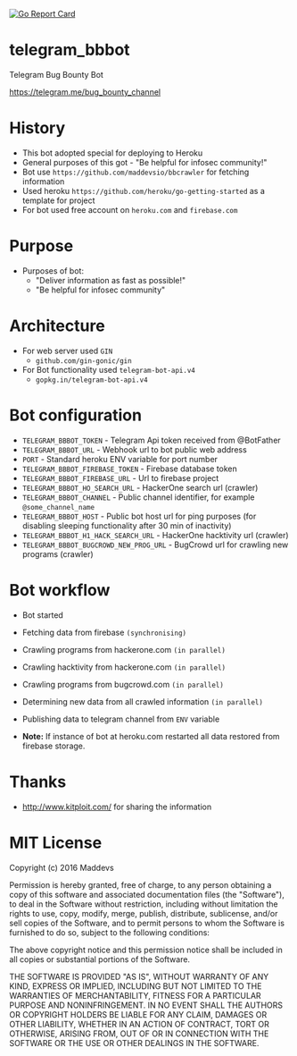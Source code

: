 [![Go Report Card](https://goreportcard.com/badge/github.com/maddevsio/telegram_bbbot)](https://goreportcard.com/report/github.com/maddevsio/telegram_bbbot)
# telegram_bbbot
Telegram Bug Bounty Bot

https://telegram.me/bug_bounty_channel

# History

* This bot adopted special for deploying to Heroku
* General purposes of this got - "Be helpful for infosec community!"
* Bot use ```https://github.com/maddevsio/bbcrawler``` for fetching information
* Used heroku ```https://github.com/heroku/go-getting-started``` as a template for project
* For bot used free account on ```heroku.com``` and ```firebase.com```

# Purpose

* Purposes of bot:
  * "Deliver information as fast as possible!"
  * "Be helpful for infosec community"

# Architecture

* For web server used ```GIN``` 
  * ```github.com/gin-gonic/gin```
* For Bot functionality used ```telegram-bot-api.v4```
  * ```gopkg.in/telegram-bot-api.v4```

# Bot configuration

* ```TELEGRAM_BBBOT_TOKEN``` - Telegram Api token received from @BotFather
* ```TELEGRAM_BBBOT_URL``` - Webhook url to bot public web address
* ```PORT``` -  Standard heroku ENV variable for port number
* ```TELEGRAM_BBBOT_FIREBASE_TOKEN``` - Firebase database token
* ```TELEGRAM_BBBOT_FIREBASE_URL``` -  Url to firebase project
* ```TELEGRAM_BBBOT_HO_SEARCH_URL``` - HackerOne search url (crawler)
* ```TELEGRAM_BBBOT_CHANNEL``` -  Public channel identifier, for example ```@some_channel_name```
* ```TELEGRAM_BBBOT_HOST``` - Public bot host url for ping purposes (for disabling sleeping functionality after 30 min of inactivity)
* ```TELEGRAM_BBBOT_H1_HACK_SEARCH_URL``` - HackerOne hacktivity url (crawler)
* ```TELEGRAM_BBBOT_BUGCROWD_NEW_PROG_URL``` - BugCrowd url for crawling new programs (crawler)

# Bot workflow

* Bot started
* Fetching data from firebase ```(synchronising)```
* Crawling programs from hackerone.com ```(in parallel)```
* Crawling hacktivity from hackerone.com ```(in parallel)```
* Crawling programs from bugcrowd.com ```(in parallel)```
* Determining new data from all crawled information ```(in parallel)```
* Publishing data to telegram channel from ```ENV``` variable

* **Note:** If instance of bot at heroku.com restarted all data restored from firebase storage.

# Thanks
* http://www.kitploit.com/ for sharing the information

# MIT License

Copyright (c) 2016 Maddevs

Permission is hereby granted, free of charge, to any person obtaining a copy
of this software and associated documentation files (the "Software"), to deal
in the Software without restriction, including without limitation the rights
to use, copy, modify, merge, publish, distribute, sublicense, and/or sell
copies of the Software, and to permit persons to whom the Software is
furnished to do so, subject to the following conditions:

The above copyright notice and this permission notice shall be included in all
copies or substantial portions of the Software.

THE SOFTWARE IS PROVIDED "AS IS", WITHOUT WARRANTY OF ANY KIND, EXPRESS OR
IMPLIED, INCLUDING BUT NOT LIMITED TO THE WARRANTIES OF MERCHANTABILITY,
FITNESS FOR A PARTICULAR PURPOSE AND NONINFRINGEMENT. IN NO EVENT SHALL THE
AUTHORS OR COPYRIGHT HOLDERS BE LIABLE FOR ANY CLAIM, DAMAGES OR OTHER
LIABILITY, WHETHER IN AN ACTION OF CONTRACT, TORT OR OTHERWISE, ARISING FROM,
OUT OF OR IN CONNECTION WITH THE SOFTWARE OR THE USE OR OTHER DEALINGS IN THE
SOFTWARE.
